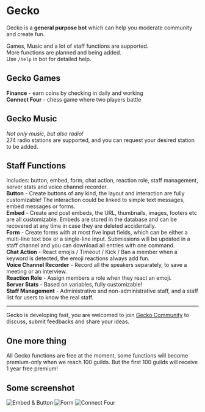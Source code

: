 # Gecko

Gecko is a **general purpose bot** which can help you moderate community and create fun.  

Games, Music and a lot of staff functions are supported.  
More functions are planned and being added.  
Use `/help` in bot for detailed help.

## Gecko Games

**Finance** - earn coins by checking in daily and working  
**Connect Four** - chess game where two players battle  

## Gecko Music

*Not only music, but also radio!*  
274 radio stations are supported, and you can request your desired station to be added.  

## Staff Functions

Includes: button, embed, form, chat action, reaction role, staff management, server stats and voice channel recorder.  
**Button** - Create buttons of any kind, the layout and interaction are fully customizable! The interaction could be linked to simple text messages, embed messages or forms.  
**Embed** - Create and post embeds, the URL, thumbnails, images, footers etc are all customizable. Embeds are stored in the database and can be recovered at any time in case they are deleted accidentally.  
**Form** - Create forms with at most five input fields, which can be either a multi-line text box or a single-line input. Submissions will be updated in a staff channel and you can download all entries with one command.  
**Chat Action** - React emojis / Timeout / Kick / Ban a member when a keyword is detected, the emoji reactions always add fun.  
**Voice Channel Recorder** - Record all the speakers separately, to save a meeting or an interview.  
**Reaction Role** - Assign members a role when they react an emoji.  
**Server Stats** - Based on variables, fully customizable!  
**Staff Management** - Administrative and non-administrative staff, and a staff list for users to know the real staff.  

---

Gecko is developing fast, you are welcomed to join [Gecko Community](https://discord.gg/wNTaaBZ5qd) to discuss, submit feedbacks and share your ideas.  

## One more thing

All Gecko functions are free at the moment, some functions will become premium-only when we reach 100 guilds. But the first 100 guilds will receive 1 year free premium!

## Some screenshot
![Embed & Button](https://cdn.discordapp.com/attachments/961135600830926878/961135616106590238/unknown.png)
![Form](https://cdn.discordapp.com/attachments/961135600830926878/961135779529232384/unknown.png)
![Connect Four](https://cdn.discordapp.com/attachments/961135600830926878/961136034597445682/unknown.png)  
